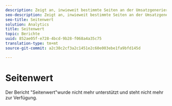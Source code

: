 ```yaml
---
description: Zeigt an, inwieweit bestimmte Seiten an der Umsatzgenerierung beteiligt waren.
seo-description: Zeigt an, inwieweit bestimmte Seiten an der Umsatzgenerierung beteiligt waren.
seo-title: Seitenwert
solution: Analytics
title: Seitenwert
topic: Berichte
uuid: 852ae05f-e728-4bcd-9b28-f068a4a35c75
translation-type: tm+mt
source-git-commit: a2c38c2cf3a2c1451e2c60e003ebe1fa9bfd145d

---
```



# Seitenwert

Der Bericht "Seitenwert"wurde nicht mehr unterstützt und steht nicht mehr zur Verfügung.

